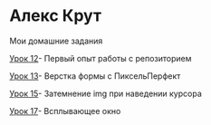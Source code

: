 # Алекс Крут
Мои домашние задания

[Урок 12](https://alexkrut67.github.io/lesson_12/ "Работа с репозиторием")- Первый опыт работы с репозиторием

[Урок 13](https://alexkrut67.github.io/lesson_13/ "pixePerfect")- Верстка формы с ПиксельПерфект

[Урок 15](https://alexkrut67.github.io/Lesson_15/ "эффект наведения")- Затемнение img при наведении курсора

[Урок 17](https://alexkrut67.github.io/Lesson_17/ "модальное окно")- Всплывающее окно

